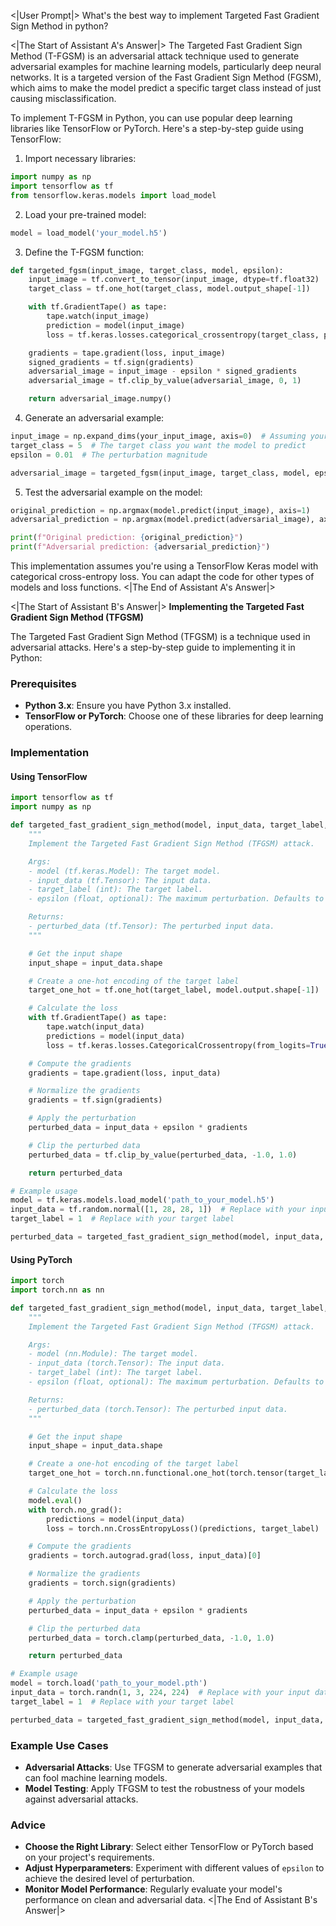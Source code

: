 <|User Prompt|>
What's the best way to implement Targeted Fast Gradient Sign Method in python?

<|The Start of Assistant A's Answer|>
The Targeted Fast Gradient Sign Method (T-FGSM) is an adversarial attack technique used to generate adversarial examples for machine learning models, particularly deep neural networks. It is a targeted version of the Fast Gradient Sign Method (FGSM), which aims to make the model predict a specific target class instead of just causing misclassification.

To implement T-FGSM in Python, you can use popular deep learning libraries like TensorFlow or PyTorch. Here's a step-by-step guide using TensorFlow:

1. Import necessary libraries:

```python
import numpy as np
import tensorflow as tf
from tensorflow.keras.models import load_model
```

2. Load your pre-trained model:

```python
model = load_model('your_model.h5')
```

3. Define the T-FGSM function:

```python
def targeted_fgsm(input_image, target_class, model, epsilon):
    input_image = tf.convert_to_tensor(input_image, dtype=tf.float32)
    target_class = tf.one_hot(target_class, model.output_shape[-1])

    with tf.GradientTape() as tape:
        tape.watch(input_image)
        prediction = model(input_image)
        loss = tf.keras.losses.categorical_crossentropy(target_class, prediction)

    gradients = tape.gradient(loss, input_image)
    signed_gradients = tf.sign(gradients)
    adversarial_image = input_image - epsilon * signed_gradients
    adversarial_image = tf.clip_by_value(adversarial_image, 0, 1)

    return adversarial_image.numpy()
```

4. Generate an adversarial example:

```python
input_image = np.expand_dims(your_input_image, axis=0)  # Assuming your_input_image is a NumPy array
target_class = 5  # The target class you want the model to predict
epsilon = 0.01  # The perturbation magnitude

adversarial_image = targeted_fgsm(input_image, target_class, model, epsilon)
```

5. Test the adversarial example on the model:

```python
original_prediction = np.argmax(model.predict(input_image), axis=1)
adversarial_prediction = np.argmax(model.predict(adversarial_image), axis=1)

print(f"Original prediction: {original_prediction}")
print(f"Adversarial prediction: {adversarial_prediction}")
```

This implementation assumes you're using a TensorFlow Keras model with categorical cross-entropy loss. You can adapt the code for other types of models and loss functions.
<|The End of Assistant A's Answer|>

<|The Start of Assistant B's Answer|>
**Implementing the Targeted Fast Gradient Sign Method (TFGSM)**

The Targeted Fast Gradient Sign Method (TFGSM) is a technique used in adversarial attacks. Here's a step-by-step guide to implementing it in Python:

### Prerequisites

- **Python 3.x**: Ensure you have Python 3.x installed.
- **TensorFlow or PyTorch**: Choose one of these libraries for deep learning operations.

### Implementation

#### Using TensorFlow

```python
import tensorflow as tf
import numpy as np

def targeted_fast_gradient_sign_method(model, input_data, target_label, epsilon=1.0):
    """
    Implement the Targeted Fast Gradient Sign Method (TFGSM) attack.

    Args:
    - model (tf.keras.Model): The target model.
    - input_data (tf.Tensor): The input data.
    - target_label (int): The target label.
    - epsilon (float, optional): The maximum perturbation. Defaults to 1.0.

    Returns:
    - perturbed_data (tf.Tensor): The perturbed input data.
    """

    # Get the input shape
    input_shape = input_data.shape

    # Create a one-hot encoding of the target label
    target_one_hot = tf.one_hot(target_label, model.output.shape[-1])

    # Calculate the loss
    with tf.GradientTape() as tape:
        tape.watch(input_data)
        predictions = model(input_data)
        loss = tf.keras.losses.CategoricalCrossentropy(from_logits=True)(target_one_hot, predictions)

    # Compute the gradients
    gradients = tape.gradient(loss, input_data)

    # Normalize the gradients
    gradients = tf.sign(gradients)

    # Apply the perturbation
    perturbed_data = input_data + epsilon * gradients

    # Clip the perturbed data
    perturbed_data = tf.clip_by_value(perturbed_data, -1.0, 1.0)

    return perturbed_data

# Example usage
model = tf.keras.models.load_model('path_to_your_model.h5')
input_data = tf.random.normal([1, 28, 28, 1])  # Replace with your input data
target_label = 1  # Replace with your target label

perturbed_data = targeted_fast_gradient_sign_method(model, input_data, target_label)
```

#### Using PyTorch

```python
import torch
import torch.nn as nn

def targeted_fast_gradient_sign_method(model, input_data, target_label, epsilon=1.0):
    """
    Implement the Targeted Fast Gradient Sign Method (TFGSM) attack.

    Args:
    - model (nn.Module): The target model.
    - input_data (torch.Tensor): The input data.
    - target_label (int): The target label.
    - epsilon (float, optional): The maximum perturbation. Defaults to 1.0.

    Returns:
    - perturbed_data (torch.Tensor): The perturbed input data.
    """

    # Get the input shape
    input_shape = input_data.shape

    # Create a one-hot encoding of the target label
    target_one_hot = torch.nn.functional.one_hot(torch.tensor(target_label), model.output.shape[-1])

    # Calculate the loss
    model.eval()
    with torch.no_grad():
        predictions = model(input_data)
        loss = torch.nn.CrossEntropyLoss()(predictions, target_label)

    # Compute the gradients
    gradients = torch.autograd.grad(loss, input_data)[0]

    # Normalize the gradients
    gradients = torch.sign(gradients)

    # Apply the perturbation
    perturbed_data = input_data + epsilon * gradients

    # Clip the perturbed data
    perturbed_data = torch.clamp(perturbed_data, -1.0, 1.0)

    return perturbed_data

# Example usage
model = torch.load('path_to_your_model.pth')
input_data = torch.randn(1, 3, 224, 224)  # Replace with your input data
target_label = 1  # Replace with your target label

perturbed_data = targeted_fast_gradient_sign_method(model, input_data, target_label)
```

### Example Use Cases

- **Adversarial Attacks**: Use TFGSM to generate adversarial examples that can fool machine learning models.
- **Model Testing**: Apply TFGSM to test the robustness of your models against adversarial attacks.

### Advice

- **Choose the Right Library**: Select either TensorFlow or PyTorch based on your project's requirements.
- **Adjust Hyperparameters**: Experiment with different values of `epsilon` to achieve the desired level of perturbation.
- **Monitor Model Performance**: Regularly evaluate your model's performance on clean and adversarial data.
<|The End of Assistant B's Answer|>